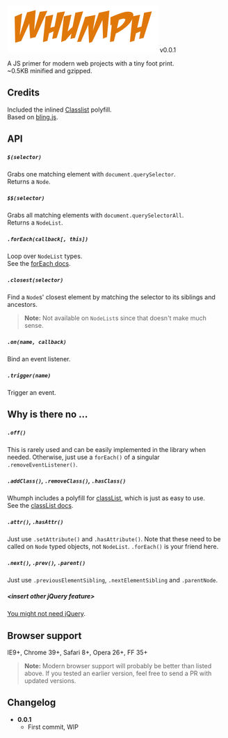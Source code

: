 ![Whumph](https://raw.githubusercontent.com/flovan/whumph/master/whumph.png) v0.0.1

A JS primer for modern web projects with a tiny foot print.  
~0.5KB minified and gzipped.

## Credits

Included the inlined [Classlist](https://github.com/eligrey/classList.js) polyfill.  
Based on [bling.js](https://gist.github.com/paulirish/12fb951a8b893a454b32).

## API

##### `$(selector)`

Grabs one matching element with `document.querySelector`.  
Returns a `Node`.

##### `$$(selector)`

Grabs all matching elements with `document.querySelectorAll`.  
Returns a `NodeList`.

##### `.forEach(callback[, this])`

Loop over `NodeList` types.  
See the [forEach docs](https://developer.mozilla.org/en-US/docs/Web/JavaScript/Reference/Global_Objects/Array/forEach?redirectlocale=en-US&redirectslug=JavaScript%2FReference%2FGlobal_Objects%2FArray%2FforEach).

##### `.closest(selector)`

Find a `Node`s' closest element by matching the selector to its siblings and ancestors.

> **Note:** Not available on `NodeList`s since that doesn't make much sense.

##### `.on(name, callback)`

Bind an event listener.

##### `.trigger(name)`

Trigger an event.

## Why is there no ...

##### `.off()`

This is rarely used and can be easily implemented in the library when needed. Otherwise, just use a `forEach()` of a singular `.removeEventListener()`.

##### `.addClass()`, `.removeClass()`, `.hasClass()`

Whumph includes a polyfill for [classList](https://developer.mozilla.org/en-US/docs/Web/API/Element/classList), which is just as easy to use.  
See the [classList docs](https://developer.mozilla.org/en-US/docs/Web/API/Element/classList).

##### `.attr()`, `.hasAttr()`

Just use `.setAttribute()` and `.hasAttribute()`.
Note that these need to be called on `Node` typed objects, not `NodeList`. `.forEach()` is your friend here.

##### `.next()`, `.prev()`, `.parent()`

Just use `.previousElementSibling`, `.nextElementSibling` and `.parentNode`.

##### \<insert other jQuery feature\>

[You might not need jQuery](http://youmightnotneedjquery.com).

## Browser support

IE9+, Chrome 39+, Safari 8+, Opera 26+, FF 35+

> **Note:** Modern browser support will probably be better than listed above. If you tested an earlier version, feel free to send a PR with updated versions.

## Changelog

* **0.0.1**
  * First commit, WIP
